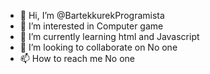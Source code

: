 - 👋 Hi, I’m @BartekkurekProgramista
- 👀 I’m interested in Computer game
- 🌱 I’m currently learning html and Javascript
- 💞️ I’m looking to collaborate on No one
- 📫 How to reach me No one

<!---
BartekkurekProgramista/BartekkurekProgramista is a ✨ special ✨ repository because its `README.md` (this file) appears on your GitHub profile.
You can click the Preview link to take a look at your changes.
--->
